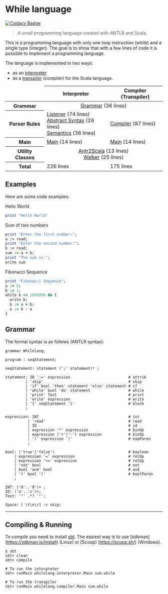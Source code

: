 # While language

[![Codacy Badge](https://api.codacy.com/project/badge/Grade/b1705795c5f74b9289b6f4c942dd5911)](https://www.codacy.com/app/leonardo-lucena/whilelang?utm_source=github.com&utm_medium=referral&utm_content=lrlucena/whilelang&utm_campaign=badger)

> A small programming language created with ANTLR and Scala.

This is a programming language with only one loop instruction (while) and a single type (integer).
The goal is to show that with a few lines of code it is possible to implement a programming language.

The language is implemented in two ways:
 - as an [interpreter](interpreter.md)
 - as a [transpiler](transpiler.md) (compiler) for the Scala language.

<table>
  <thead>
    <tr>
      <td></td>
      <th>Interpreter</th>
      <th>Compiler (Transpiler)</th>
    </tr>
    </thead>
    <tbody>
    <tr>
      <th>Grammar</th>
      <td colspan="2" align="center"><a href="#grammar">Grammar</a> (36 lines)</td>
    </tr>
    <tr>
      <th>Parser Rules</th>
      <td><a href="interpreter.md#parser-rules">Listener</a> (74 lines)<br>
       <a href="interpreter.md#abstract-syntax">Abstract Syntax</a> (28 lines)<br>
          <a href="interpreter.md#semantics">Semantics</a> (36 lines)</td>
      <td><a href="transpiler.md#parser-rules">Compiler</a> (87 lines)</td>
    </tr>
    <tr>
      <th>Main</th>
      <td><a href="interpreter.md#main">Main</a> (14 lines)</td>
      <td><a href="transpiler.md#main">Main</a> (14 lines)</td>
    </tr>
    <tr>
      <th>Utility Classes</th>
      <td colspan="2" align="center"><a href="interpreter.md#antlr2scala">Antr2Scala</a> (13 lines)<br> <a href="interpreter.md#walker">Walker</a> (25 lines)</td>
    </tr>
    <tr>
      <th>Total</th>
      <td>226 lines</td>
      <td>175 lines</td>
    </tr>
  </tbody>
</table>


## Examples
Here are some code examples:

Hello World
````ruby
print "Hello World"
````

Sum of two numbers
````ruby
print "Enter the first number:";
a := read;
print "Enter the second number:";
b := read;
sum := a + b;
print "The sum is:";
write sum
````

Fibonacci Sequence
````ruby
print "Fibonacci Sequence";
a := 0;
b := 1;
while b <= 1000000 do {
  write b;
  b := a + b;
  a := b - a
}
````

## Grammar

The formal syntax is as follows (ANTLR syntax):

````antlr
grammar Whilelang;

program : seqStatement;

seqStatement: statement (';' statement)* ;

statement: ID ':=' expression                          # attrib
         | 'skip'                                      # skip
         | 'if' bool 'then' statement 'else' statement # if
         | 'while' bool 'do' statement                 # while
         | 'print' Text                                # print
         | 'write' expression                          # write
         | '{' seqStatement '}'                        # block
         ;

expression: INT                                        # int
          | 'read'                                     # read
          | ID                                         # id
          | expression '*' expression                  # binOp
          | expression ('+'|'-') expression            # binOp
          | '(' expression ')'                         # expParen
          ;

bool: ('true'|'false')                                 # boolean
    | expression '=' expression                        # relOp
    | expression '<=' expression                       # relOp
    | 'not' bool                                       # not
    | bool 'and' bool                                  # and
    | '(' bool ')'                                     # boolParen
    ;

INT: ('0'..'9')+ ;
ID: ('a'..'z')+;
Text: '"' .*? '"';

Space: [ \t\n\r] -> skip;
````
---

## Compiling & Running

To compile you need to install [sbt](https://www.scala-sbt.org/). The easiest way is to use [sdkman] (https://sdkman.io/install) (Linux) or [Scoop] (https://scoop.sh/) (Windows).

````shell
$ sbt
sbt> clean
sbt> compile

# To run the interpreter
sbt> runMain whilelang.interpreter.Main sum.while

# To run the transpiler
sbt> runMain whilelang.compiler.Main sum.while
````
